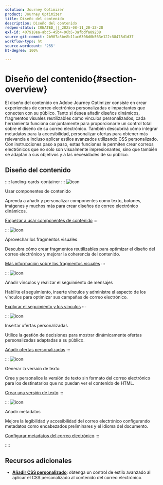 ```yaml
---
solution: Journey Optimizer
product: Journey Optimizer
title: Diseño del contenido
description: Diseño del contenido
redpen-status: CREATED_||_2025-08-11_20-32-28
exl-id: 407918ea-abc5-45b4-96b5-3afbdfa89238
source-git-commit: 2b907a3be8b11ac6308d0b563e122c88478d1d37
workflow-type: ht
source-wordcount: '255'
ht-degree: 100%

---
```


# Diseño del contenido{#section-overview}

El diseño del contenido en Adobe Journey Optimizer consiste en crear experiencias de correo electrónico personalizadas e impactantes que conecten con su público. Tanto si desea añadir diseños dinámicos, fragmentos visuales reutilizables como vínculos personalizados, cada herramienta funciona conjuntamente para proporcionarle un control total sobre el diseño de su correo electrónico. También descubrirá cómo integrar metadatos para la accesibilidad, personalizar ofertas para obtener más relevancia e incluso aplicar estilos avanzados utilizando CSS personalizado. Con instrucciones paso a paso, estas funciones le permiten crear correos electrónicos que no solo son visualmente impresionantes, sino que también se adaptan a sus objetivos y a las necesidades de su público.

## Diseño del contenido

:::: landing-cards-container
:::
![icon](https://cdn.experienceleague.adobe.com/icons/puzzle-piece.svg?lang=es)

Usar componentes de contenido

Aprenda a añadir y personalizar componentes como texto, botones, imágenes y muchos más para crear diseños de correo electrónico dinámicos.

[Empezar a usar componentes de contenido](../using/email/content-components.md)
:::

:::
![icon](https://cdn.experienceleague.adobe.com/icons/layer-group.svg?lang=es)

Aprovechar los fragmentos visuales

Descubra cómo crear fragmentos reutilizables para optimizar el diseño del correo electrónico y mejorar la coherencia del contenido.

[Más información sobre los fragmentos visuales](../using/email/use-visual-fragments.md)
:::

:::
![icon](https://cdn.experienceleague.adobe.com/icons/chart-line.svg?lang=es)

Añadir vínculos y realizar el seguimiento de mensajes

Habilite el seguimiento, inserte vínculos y administre el aspecto de los vínculos para optimizar sus campañas de correo electrónico.

[Explorar el seguimiento y los vínculos](../using/email/message-tracking.md)
:::

:::
![icon](https://cdn.experienceleague.adobe.com/icons/bullseye.svg?lang=es)

Insertar ofertas personalizadas

Utilice la gestión de decisiones para mostrar dinámicamente ofertas personalizadas adaptadas a su público.

[Añadir ofertas personalizadas](../using/email/add-offers-email.md)
:::

:::
![icon](https://cdn.experienceleague.adobe.com/icons/file-alt.svg?lang=es)

Generar la versión de texto

Cree y personalice la versión de texto sin formato del correo electrónico para los destinatarios que no puedan ver el contenido de HTML.

[Crear una versión de texto](../using/email/text-version-email.md)
:::

:::
![icon](https://cdn.experienceleague.adobe.com/icons/gear.svg?lang=es)

Añadir metadatos

Mejore la legibilidad y accesibilidad del correo electrónico configurando metadatos como encabezados preliminares y el idioma del documento.

[Configurar metadatos del correo electrónico](../using/email/email-metadata.md)
:::

::::


## Recursos adicionales

- **[Añadir CSS personalizado](../using/email/custom-css.md)**: obtenga un control de estilo avanzado al aplicar el CSS personalizado al contenido del correo electrónico.
